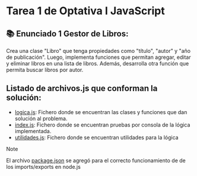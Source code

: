 # Tarea 1 de Optativa I JavaScript

## 📚 Enunciado 1 Gestor de Libros:

Crea una clase "Libro" que tenga propiedades como "título", "autor" y "año de publicación". Luego, implementa funciones que permitan agregar, editar y eliminar libros en una lista de libros. Además, desarrolla otra función que permita buscar libros por autor.

## Listado de archivos.js que conforman la solución:

- [logica.js](/logica.js): Fichero donde se encuentran las clases y funciones que dan solución al problema.
- [index.js](index.js): Fichero donde se encuentran pruebas por consola de la lógica implementada.
- [utilidades.js](utilidades.js): Fichero donde se encuentran utilidades para la lógica

> [!NOTE]
> El archivo [package.json](package.json) se agregó para el correcto funcionamiento de
> de los imports/exports en node.js
